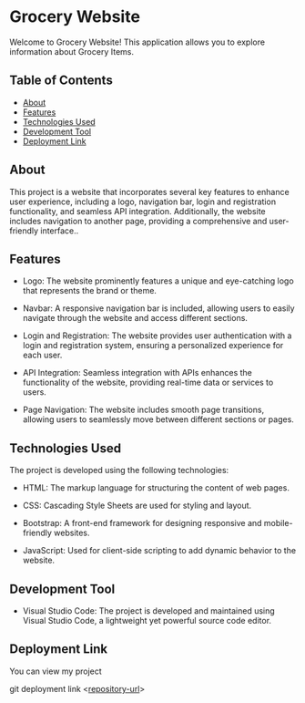 # Grocery Website

Welcome to Grocery Website! This application allows you to explore information about Grocery Items.

## Table of Contents
- [About](#about)
- [Features](#features)
- [Technologies Used](#technologies-used)
- [Development Tool](#development-tool)
- [Deployment Link](#deployment-link)

## About

This project is a website that incorporates several key features to enhance user experience, including a logo, navigation bar, login and registration functionality, and seamless API integration. Additionally, the website includes navigation to another page, providing a comprehensive and user-friendly interface..

## Features

- Logo: The website prominently features a unique and eye-catching logo that represents the brand or theme.

- Navbar: A responsive navigation bar is included, allowing users to easily navigate through the website and access different sections.

- Login and Registration: The website provides user authentication with a login and registration system, ensuring a personalized experience for each user.

- API Integration: Seamless integration with APIs enhances the functionality of the website, providing real-time data or services to users.

- Page Navigation: The website includes smooth page transitions, allowing users to seamlessly move between different sections or pages.

## Technologies Used

The project is developed using the following technologies:

- HTML: The markup language for structuring the content of web pages.

- CSS: Cascading Style Sheets are used for styling and layout.

- Bootstrap: A front-end framework for designing responsive and mobile-friendly websites.

- JavaScript: Used for client-side scripting to add dynamic behavior to the website.

## Development Tool

- Visual Studio Code: The project is developed and maintained using Visual Studio Code, a lightweight yet powerful 
  source code editor.

## Deployment Link

You can view my project

   git deployment link <[repository-url]( https://chireshtha.github.io/Grocery_Website_Static_Design/Navbar.html )>
